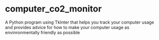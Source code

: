 # computer_co2_monitor
A Python program using TkInter that helps you track your computer usage and provides advice for how to make your computer usage as envinronmentally friendly as possible
